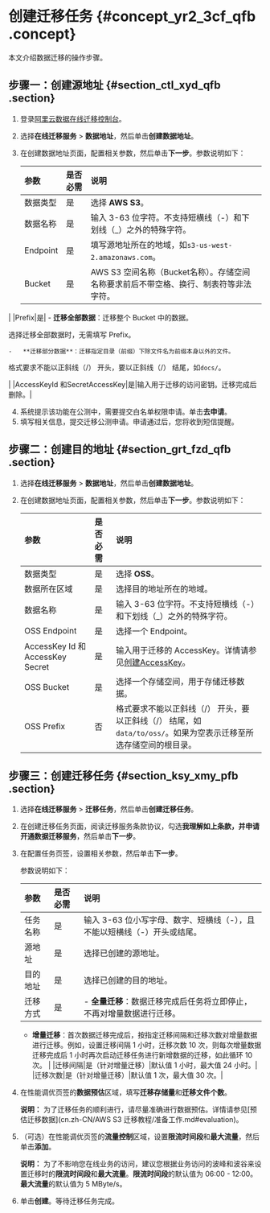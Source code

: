 # 创建迁移任务 {#concept_yr2_3cf_qfb .concept}

本文介绍数据迁移的操作步骤。

## 步骤一：创建源地址 {#section_ctl_xyd_qfb .section}

1.  登录[阿里云数据在线迁移控制台](https://mgw.console.aliyun.com/)。
2.  选择**在线迁移服务** \> **数据地址**，然后单击**创建数据地址**。
3.  在创建数据地址页面，配置相关参数，然后单击**下一步**。参数说明如下：

    |参数|是否必需|说明|
    |:-|:---|:-|
    |数据类型|是|选择 **AWS S3**。|
    |数据名称|是|输入 3-63 位字符。不支持短横线（-）和下划线（\_）之外的特殊字符。|
    |Endpoint|是|填写源地址所在的地域，如`s3-us-west-2.amazonaws.com`。|
    |Bucket|是|AWS S3 空间名称（Bucket名称）。存储空间名称要求前后不带空格、换行、制表符等非法字符。

|
    |Prefix|是|     -   **迁移全部数据**：迁移整个 Bucket 中的数据。

选择迁移全部数据时，无需填写 Prefix。

    -   **迁移部分数据**：迁移指定目录（前缀）下除文件名为前缀本身以外的文件。

格式要求不能以正斜线（/） 开头，要以正斜线（/） 结尾，如`docs/`。

 |
    |AccessKeyId 和SecretAccessKey|是|输入用于迁移的访问密钥。迁移完成后删除。|

4.  系统提示该功能在公测中，需要提交白名单权限申请。单击**去申请**。
5.  填写相关信息，提交迁移公测申请。申请通过后，您将收到短信提醒。

## 步骤二：创建目的地址 {#section_grt_fzd_qfb .section}

1.  选择**在线迁移服务** \> **数据地址**，然后单击**创建数据地址**。
2.  在创建数据地址页面，配置相关参数，然后单击**下一步**。参数说明如下：

    |参数|是否必需|说明|
    |:-|:---|:-|
    |数据类型|是|选择 **OSS**。|
    |数据所在区域|是|选择目的地址所在的地域。|
    |数据名称|是|输入 3-63 位字符。不支持短横线（-）和下划线（\_）之外的特殊字符。|
    |OSS Endpoint|是|选择一个 Endpoint。|
    |AccessKey Id 和 AccessKey Secret|是|输入用于迁移的 AccessKey。详情请参见[创建AccessKey](#)。|
    |OSS Bucket|是|选择一个存储空间，用于存储迁移数据。|
    |OSS Prefix|否|格式要求不能以正斜线（/） 开头，要以正斜线（/） 结尾，如`data/to/oss/`。如果为空表示迁移至所选存储空间的根目录。|


## 步骤三：创建迁移任务 {#section_ksy_xmy_pfb .section}

1.  选择**在线迁移服务** \> **迁移任务**，然后单击**创建迁移任务**。
2.  在创建迁移任务页面，阅读迁移服务条款协议，勾选**我理解如上条款，并申请开通数据迁移服务**，然后单击**下一步**。
3.  在配置任务页签，设置相关参数，然后单击**下一步**。

    参数说明如下：

    |参数|是否必需|说明|
    |:-|:---|:-|
    |任务名称|是|输入 3-63 位小写字母、数字、短横线（-），且不能以短横线（-）开头或结尾。|
    |源地址|是|选择已创建的源地址。|
    |目的地址|是|选择已创建的目的地址。|
    |迁移方式|是|     -   **全量迁移**：数据迁移完成后任务将立即停止，不再对增量数据进行迁移。
    -   **增量迁移**：首次数据迁移完成后，按指定迁移间隔和迁移次数对增量数据进行迁移。例如，设置迁移间隔 1 小时，迁移次数 10 次，则每次增量数据迁移完成后 1 小时再次启动迁移任务进行新增数据的迁移，如此循环 10 次。
 |
    |迁移间隔|是（针对增量迁移）|默认值 1 小时，最大值 24 小时。|
    |迁移次数|是（针对增量迁移）|默认值 1 次，最大值 30 次。|

4.  在性能调优页签的**数据预估**区域，填写**迁移存储量**和**迁移文件个数**。

    **说明：** 为了迁移任务的顺利进行，请尽量准确进行数据预估。详情请参见[预估迁移数据](cn.zh-CN/AWS S3 迁移教程/准备工作.md#evaluation)。

5.  （可选）在性能调优页签的**流量控制**区域，设置**限流时间段**和**最大流量**，然后单击**添加**。

    **说明：** 为了不影响您在线业务的访问，建议您根据业务访问的波峰和波谷来设置迁移时的**限流时间段**和**最大流量**。**限流时间段**的默认值为 06:00 - 12:00。**最大流量**的默认值为 5 MByte/s。

6.  单击**创建**。等待迁移任务完成。

